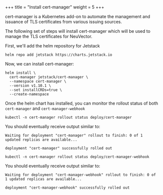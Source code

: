 +++
title = "Install cert-manager"
weight = 5
+++

cert-manager is a Kubernetes add-on to automate the management and issuance of TLS certificates from various issuing sources.

The following set of steps will install cert-manager which will be used to manage the TLS certificates for NeuVector.

First, we'll add the helm repository for Jetstack

```ctr:Kubernetes01
helm repo add jetstack https://charts.jetstack.io
```

Now, we can install cert-manager:

```ctr:Kubernetes01
helm install \
  cert-manager jetstack/cert-manager \
  --namespace cert-manager \
  --version v1.10.1 \
  --set installCRDs=true \
  --create-namespace
```

Once the helm chart has installed, you can monitor the rollout status of both `cert-manager` and `cert-manager-webhook`

```ctr:Kubernetes01
kubectl -n cert-manager rollout status deploy/cert-manager
```

You should eventually receive output similar to:

`Waiting for deployment "cert-manager" rollout to finish: 0 of 1 updated replicas are available...`

`deployment "cert-manager" successfully rolled out`

```ctr:Kubernetes01
kubectl -n cert-manager rollout status deploy/cert-manager-webhook
```

You should eventually receive output similar to:

`Waiting for deployment "cert-manager-webhook" rollout to finish: 0 of 1 updated replicas are available...`

`deployment "cert-manager-webhook" successfully rolled out`
